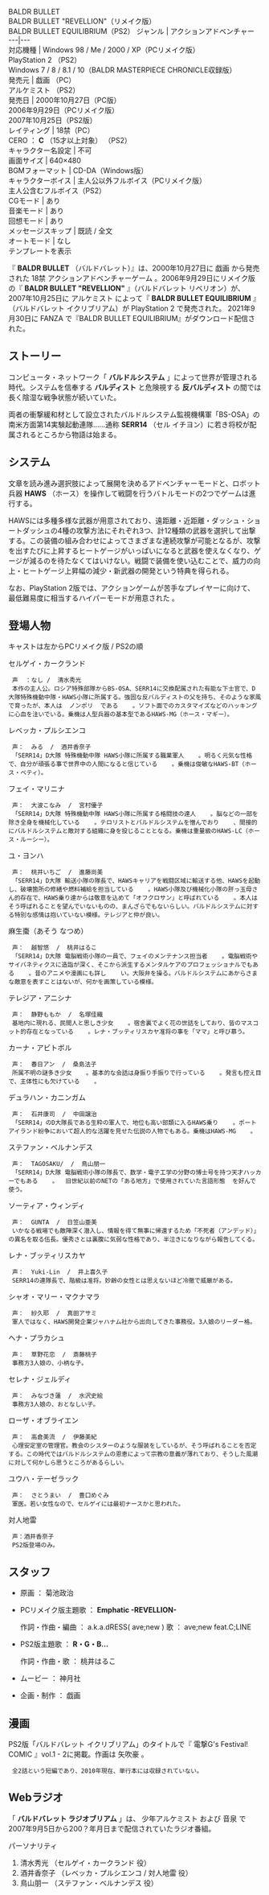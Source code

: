 BALDR BULLET  
BALDR BULLET "REVELLION"（リメイク版）  
BALDR BULLET EQUILIBRIUM（PS2）  ジャンル  |  アクションアドベンチャー   
---|---  
対応機種  |  Windows 98 / Me / 2000 / XP（PCリメイク版）   
PlayStation 2  （PS2）  
Windows 7 / 8 / 8.1 / 10（BALDR MASTERPIECE CHRONICLE収録版）  
発売元  |  戯画  （PC）   
アルケミスト  （PS2）  
発売日  |  2000年10月27日（PC版）   
2006年9月29日（PCリメイク版）  
2007年10月25日（PS2版）  
レイティング  |  18禁（PC）   
CERO  ：  **C** （15才以上対象）  （PS2）  
キャラクター名設定  |  不可   
画面サイズ  |  640×480   
BGMフォーマット  |  CD-DA（Windows版）   
キャラクターボイス  |  主人公以外フルボイス（PCリメイク版）   
主人公含むフルボイス（PS2）  
CGモード  |  あり   
音楽モード  |  あり   
回想モード  |  あり   
メッセージスキップ  |  既読 / 全文   
オートモード  |  なし   
テンプレートを表示  
  
『 **BALDR BULLET** （バルドバレット）』は、2000年10月27日に  戯画  から発売された  18禁  アクションアドベンチャーゲーム
。2006年9月29日にリメイク版の『 **BALDR BULLET "REVELLION"** 』（バルドバレット
リベリオン）が、2007年10月25日に  アルケミスト  によって『 **BALDR BULLET EQUILIBRIUM** 』（バルドバレット
イクリブリアム）が  PlayStation 2  で発売された。 2021年9月30日に  FANZA  で『BALDR BULLET
EQUILIBRIUM』がダウンロード配信された。

##  ストーリー  

コンピュータ・ネットワーク「 **バルドルシステム** 」によって世界が管理される時代。システムを信奉する **バルディスト** と危険視する
**反バルディスト** の間では長く陰湿な戦争状態が続いていた。

両者の衝撃緩和材として設立されたバルドルシステム監視機構軍「BS-OSA」の南米方面第14実験起動連隊……通称 **SERR14** （セル
イチヨン）に若き将校が配属されるところから物語は始まる。

##  システム  

文章を読み進み選択肢によって展開を決めるアドベンチャーモードと、ロボット兵器 **HAWS**
（ホース）を操作して戦闘を行うバトルモードの2つでゲームは進行する。

HAWSには多種多様な武器が用意されており、遠距離・近距離・ダッシュ・ショートダッシュの4種の攻撃方法にそれぞれ3つ、計12種類の武器を選択して出撃する。この装備の組み合わせによってさまざまな連続攻撃が可能となるが、攻撃を出すたびに上昇するヒートゲージがいっぱいになると武器を使えなくなり、ゲージが減るのを待たなくてはいけない。戦闘で装備を使い込むことで、威力の向上・ヒートゲージ上昇幅の減少・新武器の開発という特典を得られる。

なお、PlayStation 2版では、アクションゲームが苦手なプレイヤーに向けて、最低難易度に相当するハイパーモードが用意された    。

##  登場人物  

キャストは左からPCリメイク版 / PS2の順

セルゲイ・カークランド

     声  ：なし /  清水秀光   
     本作の主人公。ロシア特殊部隊からBS-OSA、SERR14に交換配属された有能な下士官で、D大隊特殊機動中隊・HAWS小隊に所属する。強固な反バルディストの父を持ち、そのような家風で育ったが、本人は  ノンポリ  である    。ソフト面でのカスタマイズなどのハッキングに心血を注いでいる。乗機は人型兵器の基本型であるHAWS-MG（ホース・マギー）。 
レベッカ・プルシエンコ

     声：  みる  /  酒井香奈子   
     「SERR14」D大隊 特殊機動中隊 HAWS小隊に所属する職業軍人    。明るく元気な性格で、自分が頑張る事で世界中の人間になると信じている    。乗機は俊敏なHAWS-BT（ホース・ベティ）。 
フェイ・マリニナ

     声：  大波こなみ  /  宮村優子   
     「SERR14」D大隊 特殊機動中隊 HAWS小隊に所属する格闘技の達人    。脳などの一部を除き全身を機械化している    。テロリストとバルドルシステムを憎んでおり    、間接的にバルドルシステムと敵対する組織に身を投じることとなる。乗機は重量級のHAWS-LC（ホース・ルーシー）。 
ユ・ヨンハ

     声：  桃井いちご  /  進藤尚美   
     「SERR14」D大隊 輸送小隊の隊長で、HAWSキャリアを戦闘区域に輸送する他、HAWSを起動し、破壊箇所の修繕や燃料補給を担当している    。HAWS小隊及び機械化小隊の肝っ玉母さん的存在で、HAWS乗り達からは敬意を込めて「オフクロサン」と呼ばれている    。本人はそう呼ばれることを望んでいないものの、まんざらでもないらしい。バルドルシステムに対する特別な感情は抱いていない模様。テレジアと仲が良い。 
麻生棗（あそう なつめ）

     声：  越智悠  /  桃井はるこ   
     「SERR14」D大隊 電脳戦術小隊の一員で、フェイのメンテナンス担当者    。電脳戦術やサイバネティクスに造詣が深く、そこから派生するメンタルケアのプロフェッショナルでもある    。昔のアニメや漫画にも詳し    い。大阪弁を操る。バルドルシステムにあからさまな敵意を表すことはないが、何かを画策している模様。 
テレジア・アニシナ

     声：  静野ももか  /  名塚佳織   
     基地内に現れる、民間人と思しき少女    。宿舎裏でよく花の世話をしており、皆のマスコット的存在となっている    。レナ・ブッティリスカヤ准将の事を「ママ」と呼び慕う。 
カーナ・アビトボル  

     声：  春日アン  /  桑島法子 
     所属不明の謎多き少女    。基本的な会話は身振り手振りで行っている    。発言も控え目で、主体性にも欠けている    。 
デュラハン・カニンガム

     声：  石井康司  /  中田譲治   
     「SERR14」のD大隊長である生粋の軍人で、地位も高い部類に入るHAWS乗り    。ポートアイランド紛争において超人的な活躍を見せた伝説の人物でもある。乗機はHAWS-MG    。 
ステファン・ベルナンデス  

     声：  TAGOSAKU/  /  鳥山朋一   
     「SERR14」D大隊 電脳戦術小隊の隊長で、数学・電子工学の分野の博士号を持つ天才ハッカーでもある    。  旧世紀以前のNETの「ある地方」で使用されていた言語形態  を好んで使う。 
ソーティア・ウィンディ

     声：  GUNTA  /  日笠山亜美 
     いかなる戦場でも敵陣深く潜入し、情報を得て無事に帰還するため「不死者（アンデッド）」の異名を取る伍長。優秀さとは裏腹に気弱な性格であり、半泣きになりながら報告してくる。 
レナ・ブッティリスカヤ

     声：  Yuki-Lin  /  井上喜久子 
     SERR14の連隊長で、階級は准将。妙齢の女性とは思えないほど冷徹で威厳がある。 
シャオ・マリー・マクナマラ

     声：  紗久耶  /  真田アサミ 
     軍人ではなく、HAWS開発企業ジャハナム社から出向してきた事務役。3人娘のリーダー格。 
ヘナ・プラカシュ

     声：  草野花恋  /  斎藤桃子 
     事務方3人娘の、小柄な子。 
セレナ・ジェルディ

     声：  みなづき蓮  /  水沢史絵 
     事務方3人娘の、おとなしい子。 
ローザ・オブライエン

     声：  高倉美流  /  伊藤美紀 
     心理安定室の管理官。教会のシスターのような服装をしているが、そう呼ばれることを否定する。この時代ではバルドルシステムの恩恵によって宗教の意義が薄れており、そうした風潮に対して何かしら思うところがあるらしい。 
ユウハ・テーゼラック

     声：  さとうまい  /  豊口めぐみ 
     軍医。若い女性なので、セルゲイには最初ナースかと思われた。 
対人地雷

     声：酒井香奈子 
     PS2版登場のみ。 

##  スタッフ  

  * 原画 ： 菊池政治 
  * PCリメイク版主題歌 ： **Emphatic -REVELLION-**

     作詞・作曲・編曲 ： a.k.a.dRESS(  ave;new  ) 
     歌 ： ave;new feat.C;LINE 

  * PS2版主題歌 ： **R・G・B…**

     作詞・作曲・歌 ：  桃井はるこ 

  * ムービー ： 神月社 
  * 企画・制作 ：  戯画 

##  漫画  

PS2版「バルドバレット イクリブリアム」のタイトルで『  電撃G's Festival! COMIC  』vol.1 - 2に掲載。作画は  矢吹豪  。

     全2話という短編であり、2010年現在、単行本には収録されていない。 

##  Webラジオ  

「 **バルドバレット ラジオブリアム** 」は、  少年アルケミスト  および  音泉
で2007年9月5日から200？年月日まで配信されていたラジオ番組。

パーソナリティ

  1. 清水秀光  （セルゲイ・カークランド 役） 
  2. 酒井香奈子  （レベッカ・プルシエンコ / 対人地雷 役） 
  3. 鳥山朋一  （ステファン・ベルナンデス 役） 

